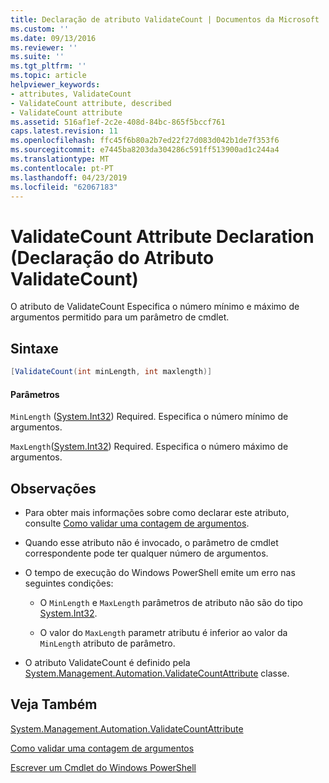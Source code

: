 ```yaml
---
title: Declaração de atributo ValidateCount | Documentos da Microsoft
ms.custom: ''
ms.date: 09/13/2016
ms.reviewer: ''
ms.suite: ''
ms.tgt_pltfrm: ''
ms.topic: article
helpviewer_keywords:
- attributes, ValidateCount
- ValidateCount attribute, described
- ValidateCount attribute
ms.assetid: 516af1ef-2c2e-408d-84bc-865f5bccf761
caps.latest.revision: 11
ms.openlocfilehash: ffc45f6b80a2b7ed22f27d083d042b1de7f353f6
ms.sourcegitcommit: e7445ba8203da304286c591ff513900ad1c244a4
ms.translationtype: MT
ms.contentlocale: pt-PT
ms.lasthandoff: 04/23/2019
ms.locfileid: "62067183"
---
```

# <a name="validatecount-attribute-declaration"></a>ValidateCount Attribute Declaration (Declaração do Atributo ValidateCount)

O atributo de ValidateCount Especifica o número mínimo e máximo de argumentos permitido para um parâmetro de cmdlet.

## <a name="syntax"></a>Sintaxe

```csharp
[ValidateCount(int minLength, int maxlength)]
```

#### <a name="parameters"></a>Parâmetros

`MinLength` ([System.Int32][]) Required. Especifica o número mínimo de argumentos.

`MaxLength`([System.Int32][]) Required. Especifica o número máximo de argumentos.

## <a name="remarks"></a>Observações

- Para obter mais informações sobre como declarar este atributo, consulte [Como validar uma contagem de argumentos][].

- Quando esse atributo não é invocado, o parâmetro de cmdlet correspondente pode ter qualquer número de argumentos.

- O tempo de execução do Windows PowerShell emite um erro nas seguintes condições:

    - O `MinLength` e `MaxLength` parâmetros de atributo não são do tipo [System.Int32][].

    - O valor do `MaxLength` parametr atributu é inferior ao valor da `MinLength` atributo de parâmetro.

- O atributo ValidateCount é definido pela [System.Management.Automation.ValidateCountAttribute][] classe.

## <a name="see-also"></a>Veja Também

[System.Management.Automation.ValidateCountAttribute][]

[Como validar uma contagem de argumentos][]

[Escrever um Cmdlet do Windows PowerShell][]

[Como validar uma contagem de argumentos]: how-to-validate-an-argument-count.md
[Escrever um Cmdlet do Windows PowerShell]: writing-a-windows-powershell-cmdlet.md

[System.Int32]: /dotnet/api/System.Int32
[System.Management.Automation.ValidateCountAttribute]: /dotnet/api/System.Management.Automation.ValidateCountAttribute
